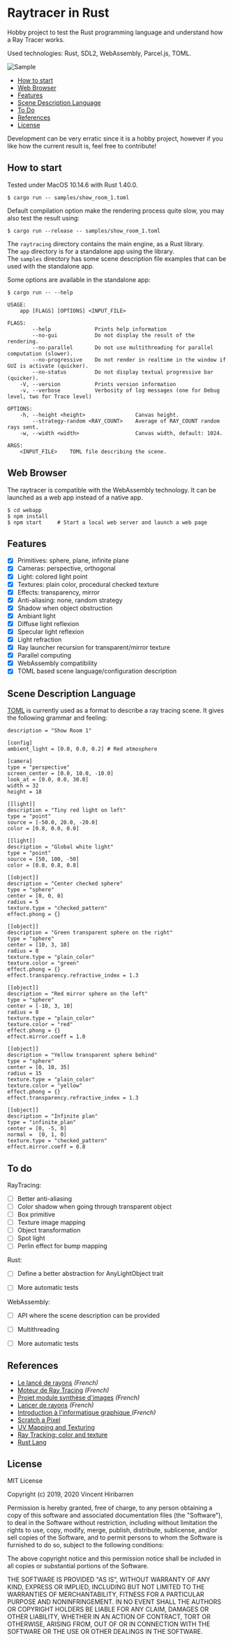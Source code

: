 # Raytracer in Rust



Hobby project to test the Rust programming language and understand how a Ray Tracer works.

Used technologies: Rust, SDL2, WebAssembly, Parcel.js, TOML.

![Sample](./doc/images/sample_readme.jpg)

- [How to start](#how-to-start)
- [Web Browser](#web-browser)
- [Features](#features)
- [Scene Description Language](#scene-description-language)
- [To Do](#to-do)
- [References](#references)
- [License](#license)



Development can be very erratic since it is a hobby project, however if you like how
the current result is, feel free to contribute!


## How to start

Tested under MacOS 10.14.6 with Rust 1.40.0.

    $ cargo run -- samples/show_room_1.toml

Default compilation option make the rendering process quite slow, you may also test the result using:

    $ cargo run --release -- samples/show_room_1.toml

The `raytracing` directory contains the main engine, as a Rust library.<br>
The `app` directory is for a standalone app using the library.<br>
The `samples` directory has some scene description file examples that can be used with the standalone app.

Some options are available in the standalone app:

```
$ cargo run -- --help

USAGE:
    app [FLAGS] [OPTIONS] <INPUT_FILE>

FLAGS:
        --help              Prints help information
        --no-gui            Do not display the result of the rendering.
        --no-parallel       Do not use multithreading for parallel computation (slower).
        --no-progressive    Do not render in realtime in the window if GUI is activate (quicker).
        --no-status         Do not display textual progressive bar (quicker).
    -V, --version           Prints version information
    -v, --verbose           Verbosity of log messages (one for Debug level, two for Trace level)

OPTIONS:
    -h, --height <height>                Canvas height.
        --strategy-random <RAY_COUNT>    Average of RAY_COUNT random rays sent.
    -w, --width <width>                  Canvas width, default: 1024.

ARGS:
    <INPUT_FILE>    TOML file describing the scene.
```

## Web Browser

The raytracer is compatible with the WebAssembly technology. It can be launched as a web app
instead of a native app.

    $ cd webapp
    $ npm install
    $ npm start     # Start a local web server and launch a web page

## Features

- [X] Primitives: sphere, plane, infinite plane
- [X] Cameras: perspective, orthogonal
- [X] Light: colored light point
- [X] Textures: plain color, procedural checked texture
- [X] Effects: transparency, mirror
- [X] Anti-aliasing: none, random strategy
- [X] Shadow when object obstruction
- [X] Ambiant light
- [X] Diffuse light reflexion
- [X] Specular light reflexion
- [X] Light refraction
- [X] Ray launcher recursion for transparent/mirror texture
- [X] Parallel computing
- [X] WebAssembly compatibility
- [X] TOML based scene language/configuration description

## Scene Description Language

[TOML](https://github.com/toml-lang/toml) is currently used as a format to describe a ray tracing scene.
It gives the following grammar and feeling:

```
description = "Show Room 1"

[config]
ambient_light = [0.0, 0.0, 0.2] # Red atmosphere

[camera]
type = "perspective"
screen_center = [0.0, 10.0, -10.0]
look_at = [0.0, 0.0, 30.0]
width = 32
height = 18

[[light]]
description = "Tiny red light on left"
type = "point"
source = [-50.0, 20.0, -20.0]
color = [0.8, 0.0, 0.0]

[[light]]
description = "Global white light"
type = "point"
source = [50, 100, -50]
color = [0.8, 0.8, 0.8]

[[object]]
description = "Center checked sphere"
type = "sphere"
center = [0, 0, 0]
radius = 5
texture.type = "checked_pattern"
effect.phong = {}

[[object]]
description = "Green transparent sphere on the right"
type = "sphere"
center = [10, 3, 10]
radius = 8
texture.type = "plain_color"
texture.color = "green"
effect.phong = {}
effect.transparency.refractive_index = 1.3

[[object]]
description = "Red mirror sphere on the left"
type = "sphere"
center = [-10, 3, 10]
radius = 8
texture.type = "plain_color"
texture.color = "red"
effect.phong = {}
effect.mirror.coeff = 1.0

[[object]]
description = "Yellow transparent sphere behind"
type = "sphere"
center = [0, 10, 35]
radius = 15
texture.type = "plain_color"
texture.color = "yellow"
effect.phong = {}
effect.transparency.refractive_index = 1.3

[[object]]
description = "Infinite plan"
type = "infinite_plan"
center = [0, -5, 0]
normal =  [0, 1, 0]
texture.type = "checked_pattern"
effect.mirror.coeff = 0.8
```

## To do

RayTracing:

- [ ] Better anti-aliasing
- [ ] Color shadow when going through transparent object
- [ ] Box primitive
- [ ] Texture image mapping
- [ ] Object transformation
- [ ] Spot light
- [ ] Perlin effect for bump mapping

Rust:

- [ ] Define a better abstraction for AnyLightObject trait

- [ ] More automatic tests

WebAssembly:

- [ ] API where the scene description can be provided
- [ ] Multithreading
- [ ] More automatic tests


## References

- [Le lancé de rayons](http://mathinfo.univ-reims.fr/image/siRendu/Documents/2004-Chap6-RayTracing.pdf) *(French)*
- [Moteur de Ray Tracing](https://www.cyril-rabat.fr/data/RAYTRACING_rapport.pdf) *(French)*
- [Projet module synthèse d'images](http://gregory.corgie.free.fr/dotclear/images/Raytracing/Rapport_Raytracing.pdf) *(French)*
- [Lancer de rayons](http://heigeas.free.fr/laure/ray_tracing/realisation.htm) *(French)*
- [Introduction à l'informatique graphique
](https://www.lama.univ-savoie.fr/pagesmembres/lachaud/Cours/INFO805/Tests/html/ig_tp2.html) *(French)*
- [Scratch a Pixel](https://www.scratchapixel.com/)
- [UV Mapping and Texturing](http://viclw17.github.io/2019/04/12/raytracing-uv-mapping-and-texturing/)
- [Ray Tracking: color and texture](http://www.bentonian.com/Lectures/AdvGraph1314/3.%20Ray%20tracing%20-%20color%20and%20texture.pdf)
- [Rust Lang](https://www.rust-lang.org/)

## License

MIT License

Copyright (c) 2019, 2020 Vincent Hiribarren

Permission is hereby granted, free of charge, to any person obtaining a copy
of this software and associated documentation files (the "Software"), to deal
in the Software without restriction, including without limitation the rights
to use, copy, modify, merge, publish, distribute, sublicense, and/or sell
copies of the Software, and to permit persons to whom the Software is
furnished to do so, subject to the following conditions:

The above copyright notice and this permission notice shall be included in all
copies or substantial portions of the Software.

THE SOFTWARE IS PROVIDED "AS IS", WITHOUT WARRANTY OF ANY KIND, EXPRESS OR
IMPLIED, INCLUDING BUT NOT LIMITED TO THE WARRANTIES OF MERCHANTABILITY,
FITNESS FOR A PARTICULAR PURPOSE AND NONINFRINGEMENT. IN NO EVENT SHALL THE
AUTHORS OR COPYRIGHT HOLDERS BE LIABLE FOR ANY CLAIM, DAMAGES OR OTHER
LIABILITY, WHETHER IN AN ACTION OF CONTRACT, TORT OR OTHERWISE, ARISING FROM,
OUT OF OR IN CONNECTION WITH THE SOFTWARE OR THE USE OR OTHER DEALINGS IN THE
SOFTWARE.